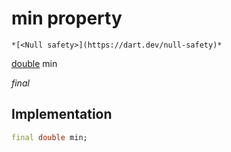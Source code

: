 


# min property




    *[<Null safety>](https://dart.dev/null-safety)*


[double](https://api.flutter.dev/flutter/dart-core/double-class.html) min
  
_final_






## Implementation

```dart
final double min;


```







